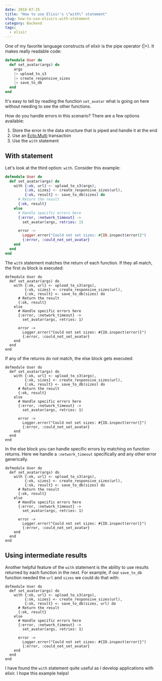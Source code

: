 ```yaml
---
date: 2018-07-25
title: "How to use Elixir's \"with\" statement"
slug: how-to-use-elixirs-with-statement
category: Backend
tags:
  - elixir
---
```


One of my favorite language constructs of elixir is the pipe operator (|>). It makes really readable code: 

```elixir
defmodule User do
  def set_avatar(args) do
    args
    |> upload_to_s3
    |> create_responsive_sizes
    |> save_to_db
  end
end
```

It's easy to tell by reading the function `set_avatar` what is going on here without needing to see the other functions. 

How do you handle errors in this scenario? There are a few options available: 
1. Store the error in the data structure that is piped and handle it at the end
2. Use an [Ecto.Multi](https://hexdocs.pm/ecto/Ecto.Multi.html) transaction
3. Use the `with` statement

## With statement
Let's look at the third option: `with`. Consider this example:

```elixir
defmodule User do
  def set_avatar(args) do
    with {:ok, url} <- upload_to_s3(args),
         {:ok, sizes} <- create_responsive_sizes(url),
         {:ok, result} <- save_to_db(sizes) do
      # Return the result
      {:ok, result}
    else
      # Handle specific errors here
      {:error, :network_timeout} ->
        set_avatar(args, retries: 1)

      error ->
        Logger.error("Could not set sizes: #{IO.inspect(error)}")
        {:error, :could_not_set_avatar}
    end
  end
end
```

The `with` statement matches the return of each function. If they all match, the first `do` block is executed: 

```elixir,hl_lines=6-7
defmodule User do
  def set_avatar(args) do
    with {:ok, url} <- upload_to_s3(args),
         {:ok, sizes} <- create_responsive_sizes(url),
         {:ok, result} <- save_to_db(sizes) do
      # Return the result
      {:ok, result}
    else
      # Handle specific errors here
      {:error, :network_timeout} ->
        set_avatar(args, retries: 1)

      error ->
        Logger.error("Could not set sizes: #{IO.inspect(error)}")
        {:error, :could_not_set_avatar}
    end
  end
end
```

If any of the returns do _not_ match, the else block gets executed:

```elixir,hl_lines=9-15
defmodule User do
  def set_avatar(args) do
    with {:ok, url} <- upload_to_s3(args),
         {:ok, sizes} <- create_responsive_sizes(url),
         {:ok, result} <- save_to_db(sizes) do
      # Return the result
      {:ok, result}
    else
      # Handle specific errors here
      {:error, :network_timeout} ->
        set_avatar(args, retries: 1)

      error ->
        Logger.error("Could not set sizes: #{IO.inspect(error)}")
        {:error, :could_not_set_avatar}
    end
  end
end
```

In the else block you can handle specific errors by matching on function returns. Here we handle a `:network_timeout` specifically and any other error generically.

```elixir,hl_lines=9-11
defmodule User do
  def set_avatar(args) do
    with {:ok, url} <- upload_to_s3(args),
         {:ok, sizes} <- create_responsive_sizes(url),
         {:ok, result} <- save_to_db(sizes) do
      # Return the result
      {:ok, result}
    else
      # Handle specific errors here
      {:error, :network_timeout} ->
        set_avatar(args, retries: 1)

      error ->
        Logger.error("Could not set sizes: #{IO.inspect(error)}")
        {:error, :could_not_set_avatar}
    end
  end
end
```

## Using intermediate results
Another helpful feature of the `with` statement is the ability to use results returned by each function in the next. For example, if our `save_to_db` function needed the `url` and `sizes` we could do that with:

```elixir,hl_lines=3-5
defmodule User do
  def set_avatar(args) do
    with {:ok, url} <- upload_to_s3(args),
         {:ok, sizes} <- create_responsive_sizes(url),
         {:ok, result} <- save_to_db(sizes, url) do
      # Return the result
      {:ok, result}
    else
      # Handle specific errors here
      {:error, :network_timeout} ->
        set_avatar(args, retries: 1)

      error ->
        Logger.error("Could not set sizes: #{IO.inspect(error)}")
        {:error, :could_not_set_avatar}
    end
  end
end
```

I have found the `with` statement quite useful as I develop applications with elixir. I hope this example helps!
